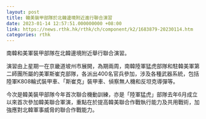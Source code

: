 ```yaml
---
layout: post
title: 韓美裝甲部隊於北韓邊境附近進行聯合演習
date: 2023-01-14 12:57:51.000000000 +08:00
link: https://news.rthk.hk/rthk/ch/component/k2/1683879-20230114.htm
categories: rthk
---
```


南韓和美軍裝甲部隊在北韓邊境附近舉行聯合演習。

演習由上星期一在京畿道坡州市展開，為期兩周，南韓陸軍猛虎部隊和駐韓美軍第二師團所屬的美軍斯崔克部隊，各派出400名官兵參加，涉及各種武器系統，包括陸軍K808輪式裝甲車、「斯崔克」裝甲車、偵察無人機和反坦克導彈等。

今次是韓美裝甲部隊今年首次聯合機動訓練，亦是「陸軍猛虎」部隊去年6月成立以來首次參加韓美聯合軍演，重點在於提高韓美聯合作戰執行能力及共用戰術，加強應對北韓軍事威脅的聯合作戰能力。
